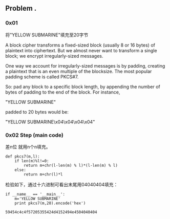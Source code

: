 ## Problem <problem id>.

### 0x01
将"YELLOW SUBMARINE"填充至20字节

A block cipher transforms a fixed-sized block (usually 8 or 16 bytes) of plaintext into ciphertext. But we almost never want to transform a single block; we encrypt irregularly-sized messages.

One way we account for irregularly-sized messages is by padding, creating a plaintext that is an even multiple of the blocksize. The most popular padding scheme is called PKCS#7.

So: pad any block to a specific block length, by appending the number of bytes of padding to the end of the block. For instance,

"YELLOW SUBMARINE"

padded to 20 bytes would be:

"YELLOW SUBMARINE\x04\x04\x04\x04"
### 0x02 Step (main code)
差n位 就用n个n填充。
```
def pkcs7(m,l):
    if len(m)%l!=0:
        return m+chr(l-len(m) % l)*(l-len(m) % l)
    else:
        return m+chr(l)*l
```
检验如下，通过十六进制可看出末尾用04040404填充：
```
if __name__ == '__main__':
    m='YELLOW SUBMARINE'
    print pkcs7(m,20).encode('hex')
    
59454c4c4f57205355424d4152494e4504040404    
```

